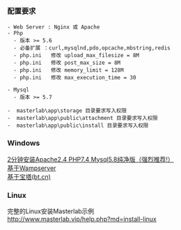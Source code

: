 

### 配置要求  
```
- Web Server : Nginx 或 Apache
- Php
  - 版本 >= 5.6 
  - 必备扩展 ：curl,mysqlnd,pdo,opcache,mbstring,redis
  - php.ini   修改 upload_max_filesize = 8M
  - php.ini   修改 post_max_size = 8M
  - php.ini   修改 memory_limit = 128M  
  - php.ini   修改 max_execution_time = 30  
  
- Mysql
  - 版本 >= 5.7

-  masterlab\app\storage 目录要求写入权限
-  masterlab\app\public\attachment 目录要求写入权限
-  masterlab\app\public\install 目录要求写入权限
```
 

### Windows

[2分钟安装Apache2.4 PHP7.4 Mysql5.8纯净版（强烈推荐!）](./help.php?md=install-windows-pure "官方纯净版安装-Apache2.4 PHP7.4 Mysql5.8 ")  
[基于Wampserver](./help.php?md=install-windows-wamp "基于Wampserver")  
[基于宝塔(bt.cn)](./help.php?md=install-windows-bt "基于宝塔(bt.cn)")  

### Linux
 
   完整的Linux安装Masterlab示例  
   http://www.masterlab.vip/help.php?md=install-linux  

